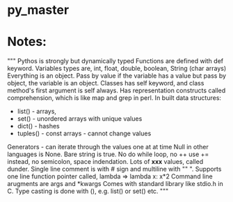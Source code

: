 # py_master

# Notes:

"""
Pythos is strongly but dynamically typed
Functions are defined with def keyword.
Variables types are, int, float, double, boolean, String (char arrays)
Everything is an object.
Pass by value if the variable has a value but pass by object, the variable is an object.
Classes has self keyword, and class method's first argument is self always.
Has representation constructs called comprehension, which is like map and grep in perl.
In built data structures:
- list()   - arrays,
- set()    - unordered arrays with unique values
- dict()   - hashes
- tuples() - const arrays - cannot change values

Generators - can iterate through the values one at at time
Null in other languages is None.
Bare string is true.
No do while loop, no ++ use += instead, no semicolon, space indendation.
Lots of __xxx__ values, called dunder. 
Single line comment is with # sign and multiline with "\" ".
Supports one line function pointer called, lambda => lambda x: x*2
Command line arugments are args and *kwargs
Comes with standard library like stdio.h in C.
Type casting is done with (), e.g. list() or set() etc.
"""
